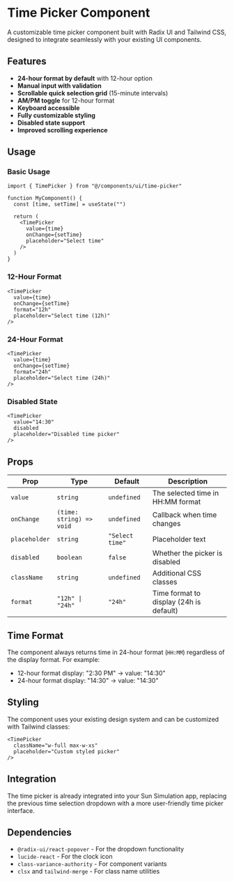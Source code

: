 # Time Picker Component

A customizable time picker component built with Radix UI and Tailwind CSS, designed to integrate seamlessly with your existing UI components.

## Features

- **24-hour format by default** with 12-hour option
- **Manual input with validation**
- **Scrollable quick selection grid** (15-minute intervals)
- **AM/PM toggle** for 12-hour format
- **Keyboard accessible**
- **Fully customizable styling**
- **Disabled state support**
- **Improved scrolling experience**

## Usage

### Basic Usage

```tsx
import { TimePicker } from "@/components/ui/time-picker"

function MyComponent() {
  const [time, setTime] = useState("")

  return (
    <TimePicker
      value={time}
      onChange={setTime}
      placeholder="Select time"
    />
  )
}
```

### 12-Hour Format

```tsx
<TimePicker
  value={time}
  onChange={setTime}
  format="12h"
  placeholder="Select time (12h)"
/>
```

### 24-Hour Format

```tsx
<TimePicker
  value={time}
  onChange={setTime}
  format="24h"
  placeholder="Select time (24h)"
/>
```

### Disabled State

```tsx
<TimePicker
  value="14:30"
  disabled
  placeholder="Disabled time picker"
/>
```

## Props

| Prop | Type | Default | Description |
|------|------|---------|-------------|
| `value` | `string` | `undefined` | The selected time in HH:MM format |
| `onChange` | `(time: string) => void` | `undefined` | Callback when time changes |
| `placeholder` | `string` | `"Select time"` | Placeholder text |
| `disabled` | `boolean` | `false` | Whether the picker is disabled |
| `className` | `string` | `undefined` | Additional CSS classes |
| `format` | `"12h" \| "24h"` | `"24h"` | Time format to display (24h is default) |

## Time Format

The component always returns time in 24-hour format (`HH:MM`) regardless of the display format. For example:
- 12-hour format display: "2:30 PM" → value: "14:30"
- 24-hour format display: "14:30" → value: "14:30"

## Styling

The component uses your existing design system and can be customized with Tailwind classes:

```tsx
<TimePicker
  className="w-full max-w-xs"
  placeholder="Custom styled picker"
/>
```

## Integration

The time picker is already integrated into your Sun Simulation app, replacing the previous time selection dropdown with a more user-friendly time picker interface.

## Dependencies

- `@radix-ui/react-popover` - For the dropdown functionality
- `lucide-react` - For the clock icon
- `class-variance-authority` - For component variants
- `clsx` and `tailwind-merge` - For class name utilities 
